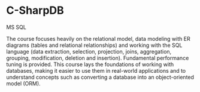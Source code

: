 # C-SharpDB

MS SQL

The course focuses heavily on the relational model, data modeling with ER diagrams (tables and relational relationships) and working with the SQL language (data extraction, selection, projection, joins, aggregation, grouping, modification, deletion and insertion). Fundamental performance tuning is provided. This course lays the foundations of working with databases, making it easier to use them in real-world applications and to understand concepts such as converting a database into an object-oriented model (ORM).
